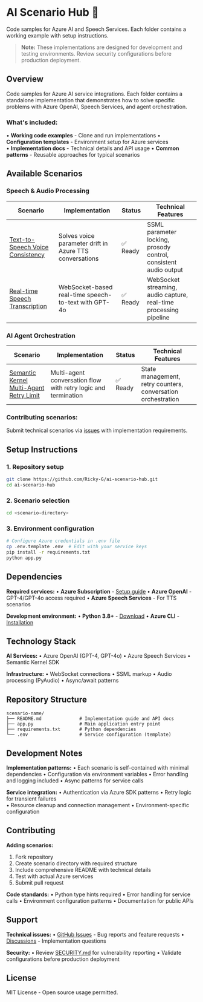 # AI Scenario Hub 🤖

Code samples for Azure AI and Speech Services.
Each folder contains a working example with setup instructions.

> **Note:** These implementations are designed for development and testing environments. Review security configurations before production deployment.

## Overview

Code samples for Azure AI service integrations. Each folder contains a standalone implementation
that demonstrates how to solve specific problems with Azure OpenAI, Speech Services, and agent orchestration.

### What's included:
• **Working code examples** - Clone and run implementations
• **Configuration templates** - Environment setup for Azure services  
• **Implementation docs** - Technical details and API usage
• **Common patterns** - Reusable approaches for typical scenarios

## Available Scenarios

### Speech & Audio Processing

| Scenario | Implementation | Status | Technical Features |
|----------|------------|---------|---------------|
| [Text-to-Speech Voice Consistency](./text-to-speech/) | Solves voice parameter drift in Azure TTS conversations | ✅ Ready | SSML parameter locking, prosody control, consistent audio output |
| [Real-time Speech Transcription](./gpt4o-realtime-transcribe/) | WebSocket-based real-time speech-to-text with GPT-4o | ✅ Ready | WebSocket streaming, audio capture, real-time processing pipeline |

### AI Agent Orchestration

| Scenario | Implementation | Status | Technical Features |
|----------|------------|---------|---------------|
| [Semantic Kernel Multi-Agent Retry Limit](./semantic-kernel-agent-retry-limit/) | Multi-agent conversation flow with retry logic and termination | ✅ Ready | State management, retry counters, conversation orchestration |

### Contributing scenarios:
Submit technical scenarios via [issues](https://github.com/Ricky-G/ai-scenario-hub/issues) with implementation requirements.

## Setup Instructions

### 1. Repository setup
```bash
git clone https://github.com/Ricky-G/ai-scenario-hub.git
cd ai-scenario-hub
```

### 2. Scenario selection
```bash
cd <scenario-directory>
```

### 3. Environment configuration
```bash
# Configure Azure credentials in .env file
cp .env.template .env  # Edit with your service keys
pip install -r requirements.txt
python app.py
```

## Dependencies

**Required services:**
• **Azure Subscription** - [Setup guide](https://azure.microsoft.com/free/)
• **Azure OpenAI** - GPT-4/GPT-4o access required
• **Azure Speech Services** - For TTS scenarios

**Development environment:**
• **Python 3.8+** - [Download](https://www.python.org/downloads/)
• **Azure CLI** - [Installation](https://learn.microsoft.com/cli/azure/install-azure-cli)

## Technology Stack

**AI Services:**
• Azure OpenAI (GPT-4, GPT-4o)
• Azure Speech Services
• Semantic Kernel SDK

**Infrastructure:**
• WebSocket connections
• SSML markup
• Audio processing (PyAudio)
• Async/await patterns

## Repository Structure

```
scenario-name/
├── README.md              # Implementation guide and API docs
├── app.py                 # Main application entry point
├── requirements.txt       # Python dependencies
└── .env                   # Service configuration (template)
```

## Development Notes

**Implementation patterns:**
• Each scenario is self-contained with minimal dependencies
• Configuration via environment variables
• Error handling and logging included
• Async patterns for service calls

**Service integration:**
• Authentication via Azure SDK patterns
• Retry logic for transient failures  
• Resource cleanup and connection management
• Environment-specific configuration

## Contributing

**Adding scenarios:**
1. Fork repository
2. Create scenario directory with required structure
3. Include comprehensive README with technical details
4. Test with actual Azure services
5. Submit pull request

**Code standards:**
• Python type hints required
• Error handling for service calls
• Environment configuration patterns
• Documentation for public APIs

## Support

**Technical issues:**
• [GitHub Issues](https://github.com/Ricky-G/ai-scenario-hub/issues) - Bug reports and feature requests
• [Discussions](https://github.com/Ricky-G/ai-scenario-hub/discussions) - Implementation questions

**Security:**
• Review [SECURITY.md](./SECURITY.md) for vulnerability reporting
• Validate configurations before production deployment

## License

MIT License - Open source usage permitted.